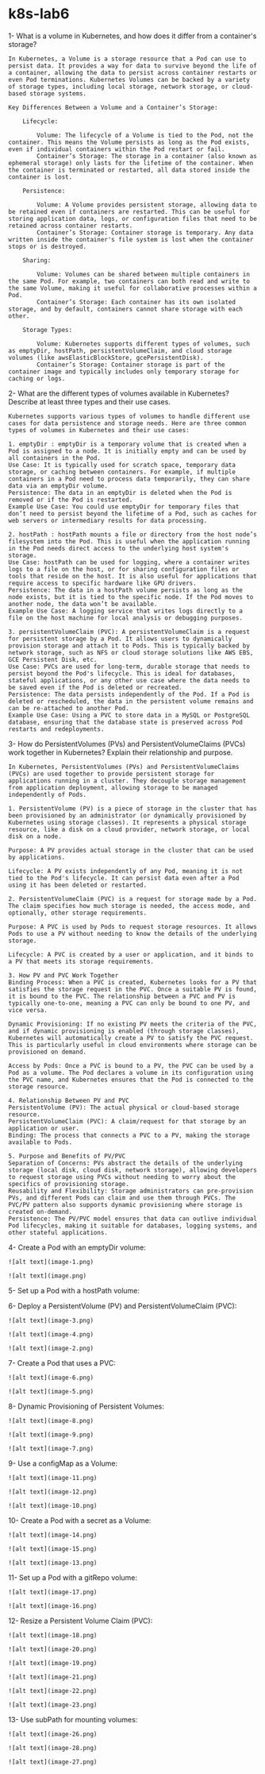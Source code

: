 # k8s-lab6

1- What is a volume in Kubernetes, and how does it differ from a container's storage?

    In Kubernetes, a Volume is a storage resource that a Pod can use to persist data. It provides a way for data to survive beyond the life of a container, allowing the data to persist across container restarts or even Pod terminations. Kubernetes Volumes can be backed by a variety of storage types, including local storage, network storage, or cloud-based storage systems.

    Key Differences Between a Volume and a Container’s Storage:

        Lifecycle:

            Volume: The lifecycle of a Volume is tied to the Pod, not the container. This means the Volume persists as long as the Pod exists, even if individual containers within the Pod restart or fail.
            Container’s Storage: The storage in a container (also known as ephemeral storage) only lasts for the lifetime of the container. When the container is terminated or restarted, all data stored inside the container is lost.

        Persistence:

            Volume: A Volume provides persistent storage, allowing data to be retained even if containers are restarted. This can be useful for storing application data, logs, or configuration files that need to be retained across container restarts.
            Container’s Storage: Container storage is temporary. Any data written inside the container's file system is lost when the container stops or is destroyed.

        Sharing:

            Volume: Volumes can be shared between multiple containers in the same Pod. For example, two containers can both read and write to the same Volume, making it useful for collaborative processes within a Pod.
            Container’s Storage: Each container has its own isolated storage, and by default, containers cannot share storage with each other.

        Storage Types:

            Volume: Kubernetes supports different types of volumes, such as emptyDir, hostPath, persistentVolumeClaim, and cloud storage volumes (like awsElasticBlockStore, gcePersistentDisk).
            Container’s Storage: Container storage is part of the container image and typically includes only temporary storage for caching or logs.

2- What are the different types of volumes available in Kubernetes? Describe at least three types and their use cases.

    Kubernetes supports various types of volumes to handle different use cases for data persistence and storage needs. Here are three common types of volumes in Kubernetes and their use cases:

    1. emptyDir : emptyDir is a temporary volume that is created when a Pod is assigned to a node. It is initially empty and can be used by all containers in the Pod.
    Use Case: It is typically used for scratch space, temporary data storage, or caching between containers. For example, if multiple containers in a Pod need to process data temporarily, they can share data via an emptyDir volume.
    Persistence: The data in an emptyDir is deleted when the Pod is removed or if the Pod is restarted.
    Example Use Case: You could use emptyDir for temporary files that don’t need to persist beyond the lifetime of a Pod, such as caches for web servers or intermediary results for data processing.

    2. hostPath : hostPath mounts a file or directory from the host node’s filesystem into the Pod. This is useful when the application running in the Pod needs direct access to the underlying host system's storage.
    Use Case: hostPath can be used for logging, where a container writes logs to a file on the host, or for sharing configuration files or tools that reside on the host. It is also useful for applications that require access to specific hardware like GPU drivers.
    Persistence: The data in a hostPath volume persists as long as the node exists, but it is tied to the specific node. If the Pod moves to another node, the data won’t be available.
    Example Use Case: A logging service that writes logs directly to a file on the host machine for local analysis or debugging purposes.

    3. persistentVolumeClaim (PVC): A persistentVolumeClaim is a request for persistent storage by a Pod. It allows users to dynamically provision storage and attach it to Pods. This is typically backed by network storage, such as NFS or cloud storage solutions like AWS EBS, GCE Persistent Disk, etc.
    Use Case: PVCs are used for long-term, durable storage that needs to persist beyond the Pod's lifecycle. This is ideal for databases, stateful applications, or any other use case where the data needs to be saved even if the Pod is deleted or recreated.
    Persistence: The data persists independently of the Pod. If a Pod is deleted or rescheduled, the data in the persistent volume remains and can be re-attached to another Pod.
    Example Use Case: Using a PVC to store data in a MySQL or PostgreSQL database, ensuring that the database state is preserved across Pod restarts and redeployments.

3- How do PersistentVolumes (PVs) and PersistentVolumeClaims (PVCs) work together in Kubernetes? Explain their relationship and purpose.

    In Kubernetes, PersistentVolumes (PVs) and PersistentVolumeClaims (PVCs) are used together to provide persistent storage for applications running in a cluster. They decouple storage management from application deployment, allowing storage to be managed independently of Pods.

    1. PersistentVolume (PV) is a piece of storage in the cluster that has been provisioned by an administrator (or dynamically provisioned by Kubernetes using storage classes). It represents a physical storage resource, like a disk on a cloud provider, network storage, or local disk on a node.

    Purpose: A PV provides actual storage in the cluster that can be used by applications.

    Lifecycle: A PV exists independently of any Pod, meaning it is not tied to the Pod's lifecycle. It can persist data even after a Pod using it has been deleted or restarted.

    2. PersistentVolumeClaim (PVC) is a request for storage made by a Pod. The claim specifies how much storage is needed, the access mode, and optionally, other storage requirements.

    Purpose: A PVC is used by Pods to request storage resources. It allows Pods to use a PV without needing to know the details of the underlying storage.

    Lifecycle: A PVC is created by a user or application, and it binds to a PV that meets its storage requirements.

    3. How PV and PVC Work Together
    Binding Process: When a PVC is created, Kubernetes looks for a PV that satisfies the storage request in the PVC. Once a suitable PV is found, it is bound to the PVC. The relationship between a PVC and PV is typically one-to-one, meaning a PVC can only be bound to one PV, and vice versa.

    Dynamic Provisioning: If no existing PV meets the criteria of the PVC, and if dynamic provisioning is enabled (through storage classes), Kubernetes will automatically create a PV to satisfy the PVC request. This is particularly useful in cloud environments where storage can be provisioned on demand.

    Access by Pods: Once a PVC is bound to a PV, the PVC can be used by a Pod as a volume. The Pod declares a volume in its configuration using the PVC name, and Kubernetes ensures that the Pod is connected to the storage resource.

    4. Relationship Between PV and PVC
    PersistentVolume (PV): The actual physical or cloud-based storage resource.
    PersistentVolumeClaim (PVC): A claim/request for that storage by an application or user.
    Binding: The process that connects a PVC to a PV, making the storage available to Pods.

    5. Purpose and Benefits of PV/PVC
    Separation of Concerns: PVs abstract the details of the underlying storage (local disk, cloud disk, network storage), allowing developers to request storage using PVCs without needing to worry about the specifics of provisioning storage.
    Reusability and Flexibility: Storage administrators can pre-provision PVs, and different Pods can claim and use them through PVCs. The PVC/PV pattern also supports dynamic provisioning where storage is created on-demand.
    Persistence: The PV/PVC model ensures that data can outlive individual Pod lifecycles, making it suitable for databases, logging systems, and other stateful applications.


4- Create a Pod with an emptyDir volume:

    ![alt text](image-1.png)

    ![alt text](image.png)

5- Set up a Pod with a hostPath volume:

    

6- Deploy a PersistentVolume (PV) and PersistentVolumeClaim (PVC):

    ![alt text](image-3.png)

    ![alt text](image-4.png)

    ![alt text](image-2.png)


7- Create a Pod that uses a PVC:

    ![alt text](image-6.png)

    ![alt text](image-5.png)


8- Dynamic Provisioning of Persistent Volumes:

    ![alt text](image-8.png)

    ![alt text](image-9.png)

    ![alt text](image-7.png)


9- Use a configMap as a Volume:

    ![alt text](image-11.png)

    ![alt text](image-12.png)

    ![alt text](image-10.png)


10- Create a Pod with a secret as a Volume:

    ![alt text](image-14.png)

    ![alt text](image-15.png)

    ![alt text](image-13.png)


11- Set up a Pod with a gitRepo volume:

    ![alt text](image-17.png)

    ![alt text](image-16.png)


12- Resize a Persistent Volume Claim (PVC):

    ![alt text](image-18.png)

    ![alt text](image-20.png)

    ![alt text](image-19.png)

    ![alt text](image-21.png)

    ![alt text](image-22.png)

    ![alt text](image-23.png)


13- Use subPath for mounting volumes:

    ![alt text](image-26.png)

    ![alt text](image-28.png)

    ![alt text](image-27.png)
